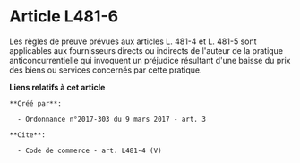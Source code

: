 # Article L481-6

Les règles de preuve prévues aux articles L. 481-4 et L. 481-5 sont applicables aux fournisseurs directs ou indirects de
l'auteur de la pratique anticoncurrentielle qui invoquent un préjudice résultant d'une baisse du prix des biens ou services
concernés par cette pratique.

**Liens relatifs à cet article**

	**Créé par**:

	  - Ordonnance n°2017-303 du 9 mars 2017 - art. 3

	**Cite**:

	  - Code de commerce - art. L481-4 (V)
